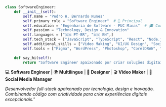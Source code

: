 ```python
class SoftwareEngineer:
    def __init__(self):
        self.name = "Pedro H. Bernardo Nunes"
        self.primary_role = "Software Engineer"  # 🎯 Principal
        self.education = "Engenharia de Software - PUC Minas"  # 🎓 Cursando
        self.passion = "Technology, Design & Innovation"
        self.languages = ["🇧🇷 PT-BR", "🇺🇸 EN",]
        self.tech_stack = ["JavaScript", "TypeScript", "React", "Node.js", "C/C++", "C#", "Java"]
        self.additional_skills = ["Video Making", "UI/UX Design", "Social Media Management"]
        self.tools = ["Figma", "WordPress", "Photoshop", "CorelDRAW", "Video Editing"]
    
    def say_hi(self):
        return "Software Engineer apaixonado por criar soluções digitais incríveis! 🚀"
```
💻 **Software Engineer** | 🌍 **Multilíngue** | 🎨 **Designer** | 🎬 **Video Maker** | 📱 **Social Media Manager**

*Desenvolvedor full-stack apaixonado por tecnologia, design e inovação. Combinando código com criatividade para criar experiências digitais excepcionais."*
